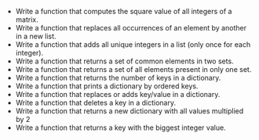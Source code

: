 - Write a function that computes the square value of all integers of a matrix.  
- Write a function that replaces all occurrences of an element by another in a new list.  
- Write a function that adds all unique integers in a list (only once for each integer).  
- Write a function that returns a set of common elements in two sets.  
- Write a function that returns a set of all elements present in only one set.  
- Write a function that returns the number of keys in a dictionary.  
- Write a function that prints a dictionary by ordered keys.  
- Write a function that replaces or adds key/value in a dictionary.  
- Write a function that deletes a key in a dictionary.  
- Write a function that returns a new dictionary with all values multiplied by 2  
- Write a function that returns a key with the biggest integer value.  

